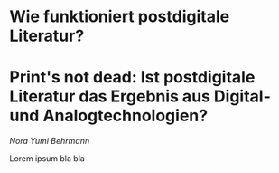 # Wie funktioniert postdigitale Literatur?


# Print's not dead: Ist postdigitale Literatur das Ergebnis aus Digital- und Analogtechnologien?
*Nora Yumi Behrmann*

Lorem ipsum bla bla
